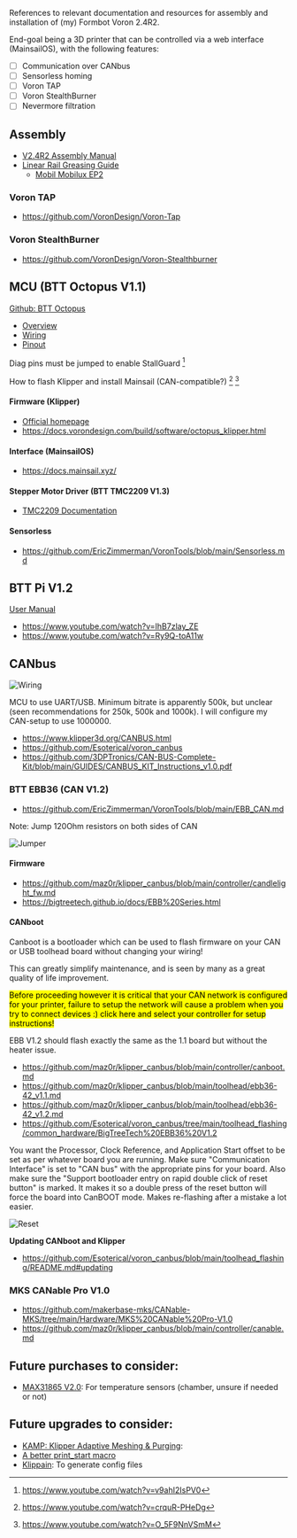 References to relevant documentation and resources for assembly and installation of (my) Formbot Voron 2.4R2.

End-goal being a 3D printer that can be controlled via a web interface (MainsailOS), with the following features:

- [ ] Communication over CANbus
- [ ] Sensorless homing
- [ ] Voron TAP
- [ ] Voron StealthBurner
- [ ] Nevermore filtration

## Assembly

- [V2.4R2 Assembly Manual](https://github.com/VoronDesign/Voron-2/raw/Voron2.4/Manual/Assembly_Manual_2.4r2.pdf)
- [Linear Rail Greasing Guide](https://docs.ldomotors.com/en/guides/rail_grease_guide)
    - [Mobil Mobilux EP2](https://www.mobil.com/en/lubricants/for-businesses/industrial/lubricants/products/products/mobilux-ep-2)

### Voron TAP

- https://github.com/VoronDesign/Voron-Tap

### Voron StealthBurner

- https://github.com/VoronDesign/Voron-Stealthburner

## MCU (BTT Octopus V1.1)

[Github: BTT Octopus](https://github.com/bigtreetech/BIGTREETECH-OCTOPUS-V1.0)
- [Overview](https://github.com/bigtreetech/docs/blob/master/docs/Octopus.md)
- [Wiring](https://docs.vorondesign.com/build/electrical/v2_octopus_wiring.html)
- [Pinout](https://github.com/bigtreetech/BIGTREETECH-OCTOPUS-V1.0/blob/master/Hardware/BIGTREETECH%20Octopus%20-%20PIN.pdf)

Diag pins must be jumped to enable StallGuard [^1]

How to flash Klipper and install Mainsail (CAN-compatible?) [^2] [^3]

#### Firmware (Klipper)

- [Official homepage](https://www.klipper3d.org/)
- https://docs.vorondesign.com/build/software/octopus_klipper.html

#### Interface (MainsailOS)

- https://docs.mainsail.xyz/

#### Stepper Motor Driver (BTT TMC2209 V1.3)

- [TMC2209 Documentation](https://bigtreetech.github.io/docs/TMC2209.html)

#### Sensorless

- https://github.com/EricZimmerman/VoronTools/blob/main/Sensorless.md

## BTT Pi V1.2

[User Manual](https://docs.google.com/document/d/1LT9zD-uSNdrcREYmAluGiTxOeXiZSYS_/edit)

- https://www.youtube.com/watch?v=IhB7zlay_ZE
- https://www.youtube.com/watch?v=Ry9Q-toA11w

## CANbus

![Wiring](https://github.com/maz0r/klipper_canbus/raw/main/images/canbus_wiring.jpg)

MCU to use UART/USB. Minimum bitrate is apparently 500k, but unclear (seen recommendations for 250k, 500k and 1000k).
I will configure my CAN-setup to use 1000000.

- https://www.klipper3d.org/CANBUS.html
- https://github.com/Esoterical/voron_canbus
- https://github.com/3DPTronics/CAN-BUS-Complete-Kit/blob/main/GUIDES/CANBUS_KIT_Instructions_v1.0.pdf

### BTT EBB36 (CAN V1.2)

- https://github.com/EricZimmerman/VoronTools/blob/main/EBB_CAN.md

Note: Jump 120Ohm resistors on both sides of CAN

![Jumper](https://user-images.githubusercontent.com/124253477/226155159-06afd94e-01fb-4256-89ec-10e59d236eac.png)

#### Firmware

- https://github.com/maz0r/klipper_canbus/blob/main/controller/candlelight_fw.md
- https://bigtreetech.github.io/docs/EBB%20Series.html

#### CANboot

Canboot is a bootloader which can be used to flash firmware on your CAN or USB toolhead board without changing your wiring!

This can greatly simplify maintenance, and is seen by many as a great quality of life improvement.

<mark>Before proceeding however it is critical that your CAN network is configured for your printer, failure to setup the network will cause a problem when you try to connect devices :) click here and select your controller for setup instructions!</mark>

EBB V1.2 should flash exactly the same as the 1.1 board but without the heater issue.

- https://github.com/maz0r/klipper_canbus/blob/main/controller/canboot.md
- https://github.com/maz0r/klipper_canbus/blob/main/toolhead/ebb36-42_v1.1.md
- https://github.com/maz0r/klipper_canbus/blob/main/toolhead/ebb36-42_v1.2.md
- https://github.com/Esoterical/voron_canbus/tree/main/toolhead_flashing/common_hardware/BigTreeTech%20EBB36%20V1.2

You want the Processor, Clock Reference, and Application Start offset to be set as per whatever board you are running. Make sure "Communication Interface" is set to "CAN bus" with the appropriate pins for your board. Also make sure the "Support bootloader entry on rapid double click of reset button" is marked. It makes it so a double press of the reset button will force the board into CanBOOT mode. Makes re-flashing after a mistake a lot easier.

![Reset](https://user-images.githubusercontent.com/124253477/221349624-69abcf3e-dfd8-48d0-b4f6-0ebd620f6b42.png)

**Updating CANboot and Klipper**

- https://github.com/Esoterical/voron_canbus/blob/main/toolhead_flashing/README.md#updating

### MKS CANable Pro V1.0

- https://github.com/makerbase-mks/CANable-MKS/tree/main/Hardware/MKS%20CANable%20Pro-V1.0
- https://github.com/maz0r/klipper_canbus/blob/main/controller/canable.md


## Future purchases to consider:

- [MAX31865 V2.0](https://github.com/bigtreetech/BIGTREETECH-MAX31865/tree/master): For temperature sensors (chamber, unsure if needed or not)

## Future upgrades to consider:

- [KAMP: Klipper Adaptive Meshing & Purging](https://github.com/kyleisah/Klipper-Adaptive-Meshing-Purging): 
- [A better print_start macro](https://github.com/jontek2/A-better-print_start-macro)
- [Klippain](https://github.com/Frix-x/klippain): To generate config files


[^1]: https://www.youtube.com/watch?v=v9ahI2IsPV0
[^2]: https://www.youtube.com/watch?v=crquR-PHeDg
[^3]: https://www.youtube.com/watch?v=O_5F9NnVSmM